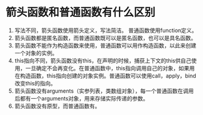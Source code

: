 # 箭头函数和普通函数有什么区别

1. 写法不同，箭头函数使用箭头定义，写法简洁。 普通函数使用function定义。
2. 箭头函数都是匿名函数，而普通函数既可以是匿名函数，也可以是具名函数。
3. 箭头函数不能作为构造函数来使用，普通函数可以用作构造函数，以此来创建一个对象的实例。
4. this指向不同，箭头函数没有this，在声明的时候，捕获上下文的this供自己使用，一旦确定不会再变化。在普通函数中，this指向调用自己的对象，如果用在构造函数，this指向创建的对象实例。普通函数可以使用call，apply，bind改变this的指向。
5. 箭头函数没有arguments（实参列表，类数组对象），每一个普通函数在调用后都有一个arguments对象，用来存储实际传递的参数。
6. 箭头函数没有原型，而普通函数有。
